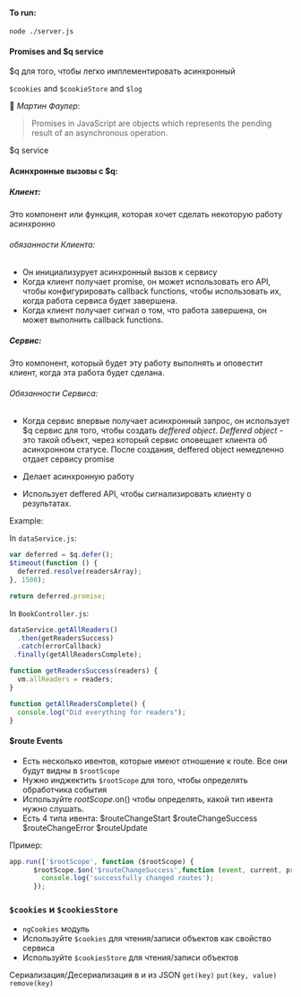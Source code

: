 #### To run:
`node ./server.js`

####     Promises and $q service
$q для того, чтобы легко имплементировать асинхронный

`$cookies` and `$cookieStore` and `$log`

:sparkling_heart:
*Мартин Фаулер*:
> Promises in JavaScript are objects which represents the pending result of an asynchronous operation.

$q service

#### Асинхронные вызовы с $q:

##### Клиент:
Это компонент или функция, которая хочет сделать некоторую работу асинхронно
######  обязанности Клиента:
 - Он инициализурует асинхронный вызов к сервису
 - Когда клиент получает promise, он может использовать его API, чтобы конфигурировать callback functions,  чтобы использовать их, когда работа сервиса будет завершена.
 - Когда клиент получает сигнал о том, что работа завершена, он может выполнить callback functions.

##### Сервис:
Это компонент, который будет эту работу выполнять и оповестит клиент, когда эта работа будет сделана.
######  Обязанности Сервиса:
- Когда сервис впервые получает асинхронный запрос, он использует $q сервис для того, чтобы создать *deffered object*.  *Deffered object* - это такой объект, через который сервис оповещает клиента об асинхронном статусе. После создания, deffered object немедленно отдает сервису promise

- Делает асинхронную работу
- Использует deffered API, чтобы сигнализировать клиенту о результатах.

Example:

In `dataService.js`:
```javascript
var deferred = $q.defer();
$timeout(function () {
  deferred.resolve(readersArray);
}, 1500);

return deferred.promise;
```

 In `BookController.js`:
```javascript
dataService.getAllReaders()
  .then(getReadersSuccess)
  .catch(errorCallback)
 .finally(getAllReadersComplete);

function getReadersSuccess(readers) {
  vm.allReaders = readers;
}

function getAllReadersComplete() {
  console.log("Did everything for readers");
}
```

#### $route Events

- Есть несколько ивентов, которые имеют отношение к route. Все они будут видны в `$rootScope`
- Нужно инджектить `$rootScope` для того, чтобы определять  обработчика события
- Используйте $rootScope.$on() чтобы определять, какой тип ивента нужно слушать.
- Есть 4 типа ивента:
\$routeChangeStart
\$routeChangeSuccess
\$routeChangeError
\$routeUpdate

Пример:

```javascript
app.run(['$rootScope', function ($rootScope) {
      $rootScope.$on('$routeChangeSuccess',function (event, current, previous) {
        console.log('successfully changed routes');
      });
```

### `$cookies` и `$cookiesStore`

- `ngCookies` модуль
- Используйте `$cookies` для чтения/записи объектов как свойство сервиса
- Используйте `$cookiesStore` для чтения/записи объектов

 Сериализация/Десериализация в и из JSON
 `get(key)`
 `put(key, value)`
 `remove(key)`